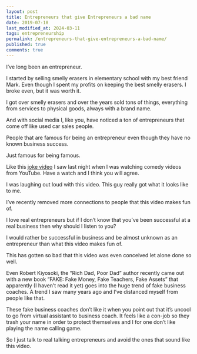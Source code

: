 ```yaml
---
layout: post
title: Entrepreneurs that give Entrepreneurs a bad name
date: 2019-07-18
last_modified_at: 2024-03-11
tags: entrepreneurship
permalink: /entrepreneurs-that-give-entrepreneurs-a-bad-name/
published: true
comments: true
---
```

I’ve long been an entrepreneur.

I started by selling smelly erasers in elementary school with my best friend Mark. Even though I spent my profits on keeping the best smelly erasers. I broke even, but it was worth it.

I got over smelly erasers and over the years sold tons of things, everything from services to physical goods, always with a brand name.

And with social media I, like you, have noticed a ton of entrepreneurs that come off like used car sales people.

People that are famous for being an entrepreneur even though they have no known business success.

Just famous for being famous.

Like this [joke video](https://youtu.be/MhTDp5FwfmM?si=9z0145qc32jWtwHw) I saw last night when I was watching comedy videos from YouTube. Have a watch and I think you will agree.

I was laughing out loud with this video. This guy really got what it looks like to me.

I’ve recently removed more connections to people that this video makes fun of.

I love real entrepreneurs but if I don’t know that you’ve been successful at a real business then why should I listen to you?

I would rather be successful in business and be almost unknown as an entrepreneur than what this video makes fun of.

This has gotten so bad that this video was even conceived let alone done so well.

Even Robert Kiyosoki, the “Rich Dad, Poor Dad” author recently came out with a new book “FAKE: Fake Money, Fake Teachers, Fake Assets” that apparently (I haven’t read it yet) goes into the huge trend of fake business coaches. A trend I saw many years ago and I’ve distanced myself from people like that.

These fake business coaches don’t like it when you point out that it’s uncool to go from virtual assistant to business coach. It feels like a con-job so they trash your name in order to protect themselves and I for one don’t like playing the name calling game.

So I just talk to real talking entrepreneurs and avoid the ones that sound like this video.